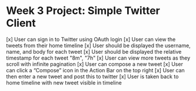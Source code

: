 # Week 3 Project: Simple Twitter Client

[x] User can sign in to Twitter using OAuth login
[x] User can view the tweets from their home timeline
[x] User should be displayed the username, name, and body for each tweet
[x] User should be displayed the relative timestamp for each tweet "8m", "7h"
[x] User can view more tweets as they scroll with infinite pagination
[x] User can compose a new tweet
[x] User can click a “Compose” icon in the Action Bar on the top right
[x] User can then enter a new tweet and post this to twitter
[x] User is taken back to home timeline with new tweet visible in timeline